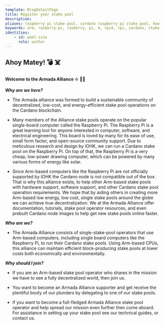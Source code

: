 ```yaml
---
template: BlogDetailPage
title: Register your stake pool
description: 
aliases: raspberry pi stake pool, cardano raspberry pi stake pool, how to make a cardano stake pool using a raspberry pi, armada alliance, armada
keywords: arm, rasberry-pi, rasberry, pi, 4, rpi4, rpi, cardano, stake, pool, alliance, eco, friendly, low, cost
identities: 
    - id: wael-ivie
      role: author
---
```

<Logo url="https://github.com/armada-alliance/Logo/blob/main/banner-armada%20copy.png?raw=true" />

## **Ahoy Matey!** 💣 ☠️

**Welcome to the Armada Alliance** ⛵ 🏴‍☠️


***Why are we here?***
- The Armada alliance was formed to build a sustainable community of decentralized, low-cost, and energy-efficient stake pool operations on the Cardano blockchain. 

- Many members of the Alliance stake pools operate on the popular single-board computer called the Raspberry Pi. The Raspberry Pi is a great learning tool for anyone interested in computer, software, and electrical engineering. This board is loved by many for its ease of use, small form factor, and open-source community support. Due to meticulous research and design by IOHK, we can run a Cardano stake pool on the Raspberry Pi. On top of that, the Raspberry Pi is a very cheap, low-power drawing computer, which can be powered by many various forms of energy like solar.

- Since Arm-based computers like the Raspberry Pi are not officially supported by IOHK the Cardano node is not compatible out of the box. That is why this alliance exists, to help other Arm-based stake pools with hardware support, software support, and other Cardano stake pool operation requirements. We hope that by aiding others in creating more Arm-based low energy, low cost, single stake pools around the globe we can achieve true decentralization. We at the Armada Alliance offer documentation, tutorials, stake pool operator resources, and even prebuilt Cardano node images to help get new stake pools online faster. 


***Who are we?*** 

- The Armada Alliance consists of single-stake-pool operators that use Arm-based computers, including single board computers like the Raspberry Pi, to run their Cardano stake pools. Using Arm-based CPUs, this alliance can maintain efficient block-producing stake pools at lower costs both economically and environmentally. 


***Why should I join?***

- If you are an Arm-based stake pool operator who shares in the mission we have to see a fully decentralized world, then join us.

- You want to become an Armada Alliance supporter and get receive the plentiful booty of our plunders by delegating to one of our stake pools. 

- If you want to become a full-fledged Armada Alliance stake pool operator and help spread our mission even further then come aboard. For assistance in setting up your stake pool see our technical guides, or contact us.
